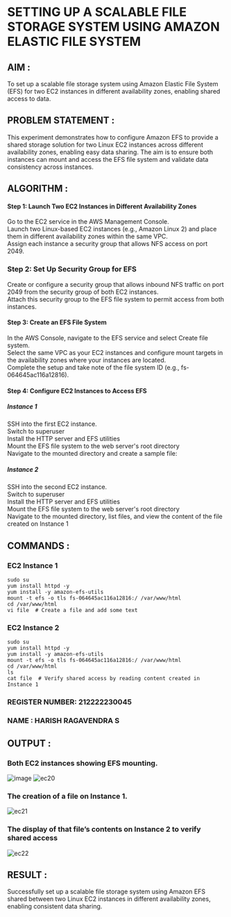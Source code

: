 # SETTING UP A SCALABLE FILE STORAGE SYSTEM USING AMAZON ELASTIC FILE SYSTEM
 
## AIM :
To set up a scalable file storage system using Amazon Elastic File System (EFS) for two EC2 instances in different availability zones, enabling shared access to data.

## PROBLEM STATEMENT :
This experiment demonstrates how to configure Amazon EFS to provide a shared storage solution for two Linux EC2 instances across different availability zones, enabling easy data sharing. The aim is to ensure both instances can mount and access the EFS file system and validate data consistency across instances.

## ALGORITHM :

#### Step 1: Launch Two EC2 Instances in Different Availability Zones
Go to the EC2 service in the AWS Management Console.</BR>
Launch two Linux-based EC2 instances (e.g., Amazon Linux 2) and place them in different availability zones within the same VPC.</BR>
Assign each instance a security group that allows NFS access on port 2049.</BR>

### Step 2: Set Up Security Group for EFS
Create or configure a security group that allows inbound NFS traffic on port 2049 from the security group of both EC2 instances.</BR>
Attach this security group to the EFS file system to permit access from both instances.</BR>

#### Step 3: Create an EFS File System
In the AWS Console, navigate to the EFS service and select Create file system.</BR>
Select the same VPC as your EC2 instances and configure mount targets in the availability zones where your instances are located.</BR>
Complete the setup and take note of the file system ID (e.g., fs-064645ac116a12816).</BR>

#### Step 4: Configure EC2 Instances to Access EFS

##### Instance 1</BR>
SSH into the first EC2 instance.</BR>
Switch to superuser</BR>
Install the HTTP server and EFS utilities</BR>
Mount the EFS file system to the web server's root directory</BR>
Navigate to the mounted directory and create a sample file:

##### Instance 2
SSH into the second EC2 instance.</BR>
Switch to superuser</BR>
Install the HTTP server and EFS utilities</BR>
Mount the EFS file system to the web server's root directory</BR>
Navigate to the mounted directory, list files, and view the content of the file created on Instance 1</BR>

## COMMANDS :

### EC2 Instance 1
```
sudo su
yum install httpd -y
yum install -y amazon-efs-utils
mount -t efs -o tls fs-064645ac116a12816:/ /var/www/html
cd /var/www/html
vi file  # Create a file and add some text
```

### EC2 Instance 2
```
sudo su
yum install httpd -y
yum install -y amazon-efs-utils
mount -t efs -o tls fs-064645ac116a12816:/ /var/www/html
cd /var/www/html
ls
cat file  # Verify shared access by reading content created in Instance 1
```
### REGISTER NUMBER: 212222230045
### NAME : HARISH RAGAVENDRA S

## OUTPUT :

### Both EC2 instances showing EFS mounting. 

![image](https://github.com/user-attachments/assets/c509af1a-92eb-45bc-bb31-9e0dc7174233)
![ec20](https://github.com/user-attachments/assets/b9f9af9d-9d66-46fd-9c0c-2344c807e401)

### The creation of a file on Instance 1.
![ec21](https://github.com/user-attachments/assets/6a2dc41d-04d5-4ed0-a5fe-3ec978530201)

### The display of that file’s contents on Instance 2 to verify shared access
![ec22](https://github.com/user-attachments/assets/f6f4d03c-6ddf-4490-a79e-faf3f033c9f2)

## RESULT :
Successfully set up a scalable file storage system using Amazon EFS shared between two Linux EC2 instances in different availability zones, enabling consistent data sharing.
